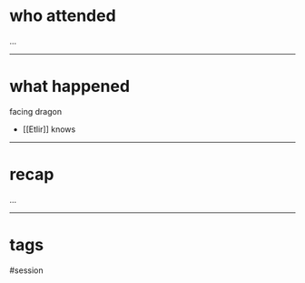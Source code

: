 # who attended

...

---
# what happened

facing dragon
- [[Etlir]] knows 

---
# recap

...

---
# tags

#session